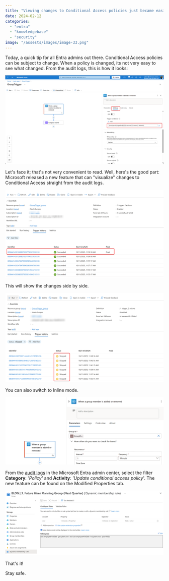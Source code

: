 ```yaml
---
title: "Viewing changes to Conditional Access policies just became easier!"
date: 2024-02-12
categories: 
  - "entra"
  - "knowledgebase"
  - "security"
image: "/assests/images/image-33.png"
---
```


Today, a quick tip for all Entra admins out there. Conditional Access policies can be subject to change. When a policy is changed, its not very easy to see what changed. From the audit logs, this is how it looks:

![](/assets/images/image-30.png)

Let's face it; that's not very convenient to read. Well, here's the good part: Microsoft released a new feature that can "visualize" changes to Conditional Access straight from the audit logs.

![](/assets/images/image-31.png)

This will show the changes side by side.

![](/assets/images/image-32.png)

You can also switch to Inline mode.

![](/assets/images/image-33.png)

From the [audit logs](https://entra.microsoft.com/#view/Microsoft_AAD_IAM/AuditLogList.ReactView) in the Microsoft Entra admin center, select the filter **Category**: _'Policy'_ and **Activity**: _'Update conditional access policy_'. The new feature can be found on the Modified Properties tab.

![](/assets/images/image-34.png)

That's it!

Stay safe.
